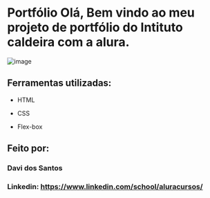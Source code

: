 # Portfólio Olá, Bem vindo ao meu projeto de portfólio do Intituto caldeira com a alura.

![image](https://user-images.githubusercontent.com/77756047/211304452-220fedf0-f91b-490f-8a65-a60ce860bc5c.png)

## Ferramentas utilizadas:

* HTML

* CSS

* Flex-box

## Feito por:

### Davi dos Santos

### Linkedin: https://www.linkedin.com/school/aluracursos/
